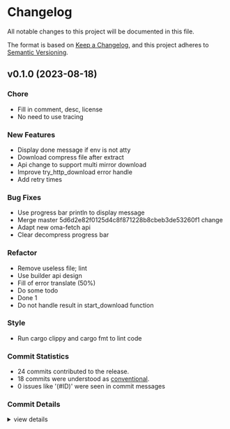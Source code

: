 # Changelog

All notable changes to this project will be documented in this file.

The format is based on [Keep a Changelog](https://keepachangelog.com/en/1.0.0/),
and this project adheres to [Semantic Versioning](https://semver.org/spec/v2.0.0.html).

## v0.1.0 (2023-08-18)

### Chore

 - <csr-id-063342819b6d1350c06f268f90c04e125096aee4/> Fill in comment, desc, license
 - <csr-id-fa15124038b9eaf8234766b33a98297c62d5b001/> No need to use tracing

### New Features

 - <csr-id-44e6cdd45bdc46a9e28cb277456f8d9f602f5671/> Display done message if env is not atty
 - <csr-id-d0dfc7bdafa46443654c119bc0c774e3a0f9b387/> Download compress file after extract
 - <csr-id-b68f74f150559c020643e8ded32b1b03089c4bae/> Api change to support multi mirror download
 - <csr-id-33308c75c1070aaaefa6c92330a4bf56c89fe6ed/> Improve try_http_download error handle
 - <csr-id-924fc2bcf11e48f04776ce085237404480110f1f/> Add retry times

### Bug Fixes

 - <csr-id-4f5b4b641687620028a8574b829f1bbb1ecf1759/> Use progress bar println to display message
 - <csr-id-1df53643e761c81b14d3b265bbb992c5e175a239/> Merge master 5d6d2e82f0125d4c8f871228b8cbeb3de53260f1 change
 - <csr-id-b40fc7d2ec46274865adcd529f28a17ecd8f73e9/> Adapt new oma-fetch api
 - <csr-id-948b6d93cd92ea9b52b0bb00f302ce037c6bc4ae/> Clear decompress progress bar

### Refactor

 - <csr-id-bbe38a4fafc8c87a602f78175ae02d3edb60c794/> Remove useless file; lint
 - <csr-id-a6e9e31fd80bdce5faea0162d3b7b47379dff987/> Use builder api design
 - <csr-id-718d2ebf3b11fe3e7859d55f0e6b08346a8e6b5f/> Fill of error translate (50%)
 - <csr-id-31d6abe71e498a660b191542b120b44d98d34d2c/> Do some todo
 - <csr-id-3ef5ec5a6832a01f4ce85b40f754efd4bcc55514/> Done 1
 - <csr-id-b84f130fad9fed69f9ca66a283c4a99db558b5fd/> Do not handle result in start_download function

### Style

 - <csr-id-bb833287d6d439c622e737148d609c1b848e5efa/> Run cargo clippy and cargo fmt to lint code

### Commit Statistics

<csr-read-only-do-not-edit/>

 - 24 commits contributed to the release.
 - 18 commits were understood as [conventional](https://www.conventionalcommits.org).
 - 0 issues like '(#ID)' were seen in commit messages

### Commit Details

<csr-read-only-do-not-edit/>

<details><summary>view details</summary>

 * **Uncategorized**
    - Fill in comment, desc, license ([`0633428`](https://github.com/AOSC-Dev/oma/commit/063342819b6d1350c06f268f90c04e125096aee4))
    - Display done message if env is not atty ([`44e6cdd`](https://github.com/AOSC-Dev/oma/commit/44e6cdd45bdc46a9e28cb277456f8d9f602f5671))
    - Use progress bar println to display message ([`4f5b4b6`](https://github.com/AOSC-Dev/oma/commit/4f5b4b641687620028a8574b829f1bbb1ecf1759))
    - Remove useless file; lint ([`bbe38a4`](https://github.com/AOSC-Dev/oma/commit/bbe38a4fafc8c87a602f78175ae02d3edb60c794))
    - Download compress file after extract ([`d0dfc7b`](https://github.com/AOSC-Dev/oma/commit/d0dfc7bdafa46443654c119bc0c774e3a0f9b387))
    - Use builder api design ([`a6e9e31`](https://github.com/AOSC-Dev/oma/commit/a6e9e31fd80bdce5faea0162d3b7b47379dff987))
    - Fill of error translate (50%) ([`718d2eb`](https://github.com/AOSC-Dev/oma/commit/718d2ebf3b11fe3e7859d55f0e6b08346a8e6b5f))
    - Merge master 5d6d2e82f0125d4c8f871228b8cbeb3de53260f1 change ([`1df5364`](https://github.com/AOSC-Dev/oma/commit/1df53643e761c81b14d3b265bbb992c5e175a239))
    - Do some todo ([`31d6abe`](https://github.com/AOSC-Dev/oma/commit/31d6abe71e498a660b191542b120b44d98d34d2c))
    - Cargo fmt ([`75b6c86`](https://github.com/AOSC-Dev/oma/commit/75b6c866b398d90ee55655e29c436303673b8a52))
    - Fix cargo clippy ([`687af7c`](https://github.com/AOSC-Dev/oma/commit/687af7c78c4ec7f7454ef5dafc300568b0bee354))
    - No need to use tracing ([`fa15124`](https://github.com/AOSC-Dev/oma/commit/fa15124038b9eaf8234766b33a98297c62d5b001))
    - Adapt new oma-fetch api ([`b40fc7d`](https://github.com/AOSC-Dev/oma/commit/b40fc7d2ec46274865adcd529f28a17ecd8f73e9))
    - Api change to support multi mirror download ([`b68f74f`](https://github.com/AOSC-Dev/oma/commit/b68f74f150559c020643e8ded32b1b03089c4bae))
    - Improve try_http_download error handle ([`33308c7`](https://github.com/AOSC-Dev/oma/commit/33308c75c1070aaaefa6c92330a4bf56c89fe6ed))
    - Add retry times ([`924fc2b`](https://github.com/AOSC-Dev/oma/commit/924fc2bcf11e48f04776ce085237404480110f1f))
    - Run cargo clippy and cargo fmt to lint code ([`bb83328`](https://github.com/AOSC-Dev/oma/commit/bb833287d6d439c622e737148d609c1b848e5efa))
    - Clear decompress progress bar ([`948b6d9`](https://github.com/AOSC-Dev/oma/commit/948b6d93cd92ea9b52b0bb00f302ce037c6bc4ae))
    - Done 1 ([`3ef5ec5`](https://github.com/AOSC-Dev/oma/commit/3ef5ec5a6832a01f4ce85b40f754efd4bcc55514))
    - 6 ([`4b4d394`](https://github.com/AOSC-Dev/oma/commit/4b4d394642e2df41382b608ab4784793727a79bd))
    - Some changes(4) ([`51780a0`](https://github.com/AOSC-Dev/oma/commit/51780a08a9f9f3b3a62fc968e9897673bcd882a0))
    - Do not handle result in start_download function ([`b84f130`](https://github.com/AOSC-Dev/oma/commit/b84f130fad9fed69f9ca66a283c4a99db558b5fd))
    - Some change ([`4e2e98b`](https://github.com/AOSC-Dev/oma/commit/4e2e98b722c908078293a8d6553665ecb4614b41))
    - Oma-fetcher -> oma-fetch ([`2cc68ad`](https://github.com/AOSC-Dev/oma/commit/2cc68ade26e0882863fa0a1dde715ab3982cb222))
</details>

